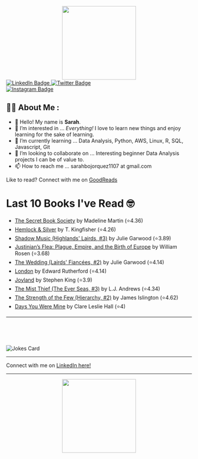 
<div id="header" align="center">
  <img src="https://media.giphy.com/media/h8mSIeTWzDFooj3hgT/giphy.gif" width="200"/>
</div>

<div id="badges">
  <a href="https://www.linkedin.com/in/sarahjbojorquez/">
    <img src="https://img.shields.io/badge/LinkedIn-blue?style=for-the-badge&logo=linkedin&logoColor=white" alt="LinkedIn Badge"/>
  </a>

  <a href="https://twitter.com/Sarahjbojorquez">
    <img src="https://img.shields.io/badge/Twitter-green?style=for-the-badge&logo=twitter&logoColor=white" alt="Twitter Badge"/>
  </a>
</div>

 <a href="https://www.instagram.com/sarahjbojorquez/">
    <img src="https://img.shields.io/badge/Instagram-blueviolet?style=for-the-badge&logo=Instagram&logoColor=white" alt="Instagram Badge"/>
  </a>
<div></div>
<div></div>

## :woman_technologist: About Me :

- 👋 Hello!  My name is **Sarah**.
- 👀 I’m interested in ... *Everything!* I love to learn new things and enjoy learning for the sake of learning.
- 🌱 I’m currently learning ... Data Analysis, Python, AWS, Linux, R, SQL, Javascript, Git
- 💞️ I’m looking to collaborate on ... Interesting beginner Data Analysis projects I can be of value to.
- 📫 How to reach me ... sarahbojorquez1107 at gmail.com

Like to read? Connect with me on <a href="https://www.goodreads.com/user/show/97230998-sarah-bojorquez-lopez">GoodReads</a>
<div></div>
<div></div>

# Last 10 Books I've Read 🤓
<!-- GOODREADS-LIST:START -->
- [The Secret Book Society](https://www.goodreads.com/review/show/7668361786?utm_medium=api&utm_source=rss) by Madeline  Martin (⭐️4.36)
- [Hemlock &amp; Silver](https://www.goodreads.com/review/show/7857043981?utm_medium=api&utm_source=rss) by T. Kingfisher (⭐️4.26)
- [Shadow Music (Highlands' Lairds, #3)](https://www.goodreads.com/review/show/7856785535?utm_medium=api&utm_source=rss) by Julie Garwood (⭐️3.89)
- [Justinian’s Flea: Plague, Empire, and the Birth of Europe](https://www.goodreads.com/review/show/7852659706?utm_medium=api&utm_source=rss) by William Rosen (⭐️3.68)
- [The Wedding (Lairds' Fiancées, #2)](https://www.goodreads.com/review/show/7856783197?utm_medium=api&utm_source=rss) by Julie Garwood (⭐️4.14)
- [London](https://www.goodreads.com/review/show/7851638738?utm_medium=api&utm_source=rss) by Edward Rutherford (⭐️4.14)
- [Joyland](https://www.goodreads.com/review/show/3651489682?utm_medium=api&utm_source=rss) by Stephen        King (⭐️3.9)
- [The Mist Thief (The Ever Seas, #3)](https://www.goodreads.com/review/show/7846405908?utm_medium=api&utm_source=rss) by L.J. Andrews (⭐️4.34)
- [The Strength of the Few (Hierarchy, #2)](https://www.goodreads.com/review/show/7846405507?utm_medium=api&utm_source=rss) by James  Islington (⭐️4.62)
- [Days You Were Mine](https://www.goodreads.com/review/show/7846405154?utm_medium=api&utm_source=rss) by Clare Leslie Hall (⭐️4)
<!-- GOODREADS-LIST:END -->

---

<p>&nbsp;</p>
<p>&nbsp;</p>

<img src="https://readme-jokes.vercel.app/api?hideBorder&theme=cobalt&qColor=%23944bcc&aColor=%23bbdb51" alt="Jokes Card" />
<div></div>
<div></div>

---

Connect with me on [LinkedIn here!](https://www.linkedin.com/in/sarahjbojorquez/)


---

<div align="center">
  <img src="https://media.giphy.com/media/dU6iSeuBBsN9OpTg5P/giphy.gif" width="200"/>
</div>
